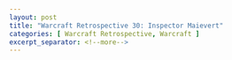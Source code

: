 ```yaml
---
layout: post
title: "Warcraft Retrospective 30: Inspector Maievert"
categories: [ Warcraft Retrospective, Warcraft ]
excerpt_separator: <!--more-->
---
```


